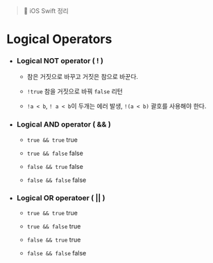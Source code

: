 > 📝 iOS Swift 정리   

# Logical Operators

- ### Logical NOT operator ( ! )

    - 참은 거짓으로 바꾸고 거짓은 참으로 바꾼다.

    - `!true` 참을 거짓으로 바꿔 `false` 리턴

    - `!a < b`, `! a < b`이 두개는 에러 발생, `!(a < b)` 괄호를 사용해야 한다. 
        

- ### Logical AND operator ( && )

    - `true && true` true

    - `true && false` false

    - `false && true` false

    - `false && false` false    


- ### Logical OR operatoer ( || )

    - `true && true` true

    - `true && false` true

    - `false && true` true

    - `false && false` false
